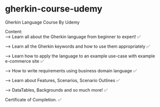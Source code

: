 # gherkin-course-udemy
Gherkin Language Course By Udemy

Content:  
--> Learn all about the Gherkin language from beginner to expert!  ✅

--> Learn all the Gherkin keywords and how to use them appropriately  ✅

--> Learn how to apply the language to an example use-case with example e-commerce site  ✅

--> How to write requirements using business domain language  ✅

--> Learn about Features, Scenarios, Scenario Outlines  ✅

--> DataTables, Backgrounds and so much more!  ✅

Certificate of Completion. ✅
